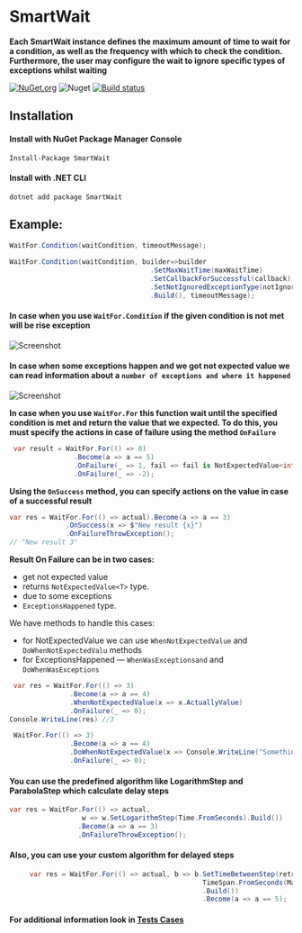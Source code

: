 # SmartWait

**Each SmartWait  instance defines the maximum amount of time to wait for a condition, as well as the frequency with which to check the condition. Furthermore, the user may configure the wait to ignore specific types of exceptions whilst waiting** 

[![NuGet.org](https://img.shields.io/nuget/v/SmartWait.svg?style=flat-square&label=NuGet.org)](https://www.nuget.org/packages/SmartWait/)
![Nuget](https://img.shields.io/nuget/dt/SmartWait)
[![Build status](https://ci.appveyor.com/api/projects/status/5p0bee7pvo6nn3tq/branch/master?svg=true)](https://ci.appveyor.com/project/valeraf23/smartwait/branch/master)
## Installation

#### Install with NuGet Package Manager Console
```
Install-Package SmartWait
```
#### Install with .NET CLI
```
dotnet add package SmartWait
```
## Example:
```csharp
WaitFor.Condition(waitCondition, timeoutMessage);
                     
WaitFor.Condition(waitCondition, builder=>builder
                                   .SetMaxWaitTime(maxWaitTime)
                                   .SetCallbackForSuccessful(callback)
                                   .SetNotIgnoredExceptionType(notIgnoredExceptionType)
                                   .Build(), timeoutMessage);
```
#### In case when you use `WaitFor.Condition` if the given condition is not met will be rise exception  
![Screenshot](https://user-images.githubusercontent.com/6804802/103997429-bbf75600-51a3-11eb-8107-8177951e6e43.png)

#### In case when some exceptions happen and we got not expected value we can read information about a `number of exceptions and where it happened`
![Screenshot](https://user-images.githubusercontent.com/6804802/103993612-8bf98400-519e-11eb-9a95-5e93451b9cfe.png)

**In case when you use `WaitFor.For` this function wait until the specified condition is met and return the value that we expected.
To do this, you must specify the actions in case of failure using the method `OnFailure`**
```csharp
 var result = WaitFor.For(() => 0)
                .Become(a => a == 5)
                .OnFailure(_ => 1, fail => fail is NotExpectedValue<int>)
                .OnFailure(_ => -2);
  ```  
**Using the `OnSuccess` method, you can specify actions on the value in case of a successful result**
  ```csharp
 var res = WaitFor.For(() => actual).Become(a => a == 3)
                .OnSuccess(x => $"New result {x}")
                .OnFailureThrowException();
// "New result 3"
  ```  
**Result On Failure can be in two cases:**
 - get not expected value
  - returns `NotExpectedValue<T>` type.
 - due to some exceptions
  - `ExceptionsHappened` type.

We have methods to handle this cases:
- for NotExpectedValue<T> we can use `WhenNotExpectedValue` and `DoWhenNotExpectedValu` methods
- for ExceptionsHappened — `WhenWasExceptionsand` and `DoWhenWasExceptions`
 ```csharp
  var res = WaitFor.For(() => 3)
                .Become(a => a == 4)
                .WhenNotExpectedValue(x => x.ActuallyValue)
                .OnFailure(_ => 0);
Console.WriteLine(res) //3

  WaitFor.For(() => 3)
                .Become(a => a == 4)
                .DoWhenNotExpectedValue(x => Console.WriteLine("Something goes wrong"))
                .OnFailure(_ => 0);
  ```    
  ####  You can use the predefined algorithm like LogarithmStep and ParabolaStep which calculate delay steps
  ```csharp
 var res = WaitFor.For(() => actual,
                    w => w.SetLogarithmStep(Time.FromSeconds).Build())
                   .Become(a => a == 3)
                   .OnFailureThrowException();
  ```                
 #### Also, you can use your custom algorithm for delayed steps   
 
 ```csharp                
      var res = WaitFor.For(() => actual, b => b.SetTimeBetweenStep(retryAttempt =>
                                                 TimeSpan.FromSeconds(Math.Pow(2, retryAttempt)))
                                                 .Build())
                                                 .Become(a => a == 5);
```
#### For **additional information** look in [Tests Cases](https://github.com/valeraf23/SmartWait/blob/master/SmartWait.Tests/WaitForTest.cs)
